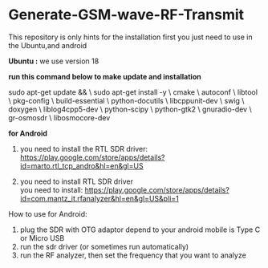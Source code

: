 # Generate-GSM-wave-RF-Transmit
This repository is only hints for the installation
first you just need to use in the Ubuntu,and android

<b> Ubuntu  :</b> 
we use version 18

<b>run this command below to make update and installation</b>

sudo apt-get update && \\
sudo apt-get install -y \\
    cmake \\
    autoconf \\
    libtool \\
    pkg-config \\
    build-essential \\
    python-docutils \\
    libcppunit-dev \\
    swig \\
    doxygen \\
    liblog4cpp5-dev \\
    python-scipy \\
    python-gtk2 \\
    gnuradio-dev \\
    gr-osmosdr \\
    libosmocore-dev


<b> for Android </b>

1. you need to install the RTL SDR driver: <br>
https://play.google.com/store/apps/details?id=marto.rtl_tcp_andro&hl=en&gl=US

2. you need to install RTL SDR driver <br>
you need to install: https://play.google.com/store/apps/details?id=com.mantz_it.rfanalyzer&hl=en&gl=US&pli=1

How to use for Android: <br>
1. plug the SDR with OTG adaptor depend to your android mobile is Type C or Micro USB <br>
2. run the sdr driver (or sometimes run automatically)
3. run the RF analyzer, then set the frequency that you want to analyze


